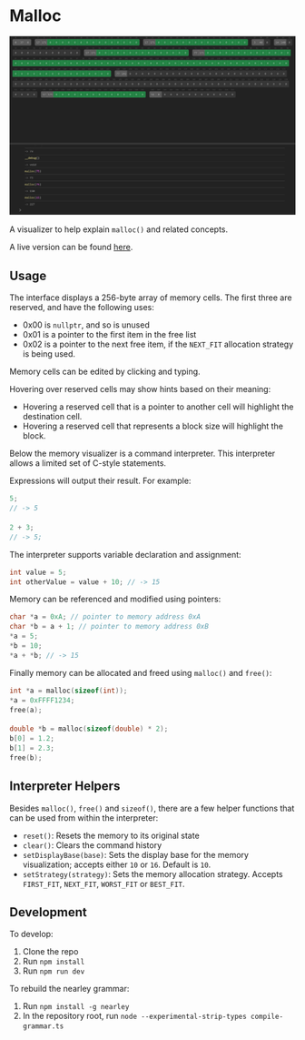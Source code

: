 # Malloc

![screenshot](screenshot.png)

A visualizer to help explain `malloc()` and related concepts.

A live version can be found [here](https://josh-audio.github.io/malloc).

## Usage

The interface displays a 256-byte array of memory cells. The first three are reserved, and have the following uses:
- 0x00 is `nullptr`, and so is unused
- 0x01 is a pointer to the first item in the free list
- 0x02 is a pointer to the next free item, if the `NEXT_FIT` allocation strategy is being used.

Memory cells can be edited by clicking and typing.

Hovering over reserved cells may show hints based on their meaning:
- Hovering a reserved cell that is a pointer to another cell will highlight the destination cell.
- Hovering a reserved cell that represents a block size will highlight the block.

Below the memory visualizer is a command interpreter. This interpreter allows a limited set of C-style statements.

Expressions will output their result. For example:

```c
5;
// -> 5

2 + 3;
// -> 5;
```

The interpreter supports variable declaration and assignment:

```c
int value = 5;
int otherValue = value + 10; // -> 15
```

Memory can be referenced and modified using pointers:

```c
char *a = 0xA; // pointer to memory address 0xA
char *b = a + 1; // pointer to memory address 0xB
*a = 5;
*b = 10;
*a + *b; // -> 15
```

Finally memory can be allocated and freed using `malloc()` and `free()`:

```c
int *a = malloc(sizeof(int));
*a = 0xFFFF1234;
free(a);

double *b = malloc(sizeof(double) * 2);
b[0] = 1.2;
b[1] = 2.3;
free(b);
```

## Interpreter Helpers

Besides `malloc()`, `free()` and `sizeof()`, there are a few helper functions that can be used from within the interpreter:
- `reset()`: Resets the memory to its original state
- `clear()`: Clears the command history
- `setDisplayBase(base)`: Sets the display base for the memory visualization; accepts either `10` or `16`. Default is `10`.
- `setStrategy(strategy)`: Sets the memory allocation strategy. Accepts `FIRST_FIT`, `NEXT_FIT`, `WORST_FIT` or `BEST_FIT`.

## Development

To develop:

1. Clone the repo
2. Run `npm install`
3. Run `npm run dev`

To rebuild the nearley grammar:

1. Run `npm install -g nearley`
2. In the repository root, run `node --experimental-strip-types compile-grammar.ts`
